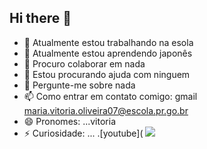 ## Hi there 👋

- 🔭 Atualmente estou trabalhando na esola
- 🌱 Atualmente estou aprendendo japonês
- 👯 Procuro colaborar em nada
- 🤔 Estou procurando ajuda com ninguem
- 💬 Pergunte-me sobre nada
- 📫 Como entrar em contato comigo: gmail maria.vitoria.oliveira07@escola.pr.go.br
- 😄 Pronomes: ...vitoria
- ⚡ Curiosidade: ...
.[youtube](
![](https://media1.tenor.com/m/voXHTXMJ_iMAAAAC/one-piece-anime.gif)


